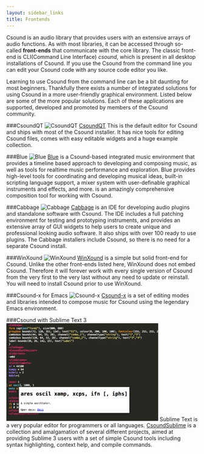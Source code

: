 ```yaml
---
layout: sidebar_links
title: Frontends
---
```



Csound is an audio library that provides users with an extensive arrays of audio functions. As with most libraries, it can be accessed through so-called **front-ends** that communicate with the core library. The classic front-end is CLI(Command Line Interface) *csound*, which is present in all desktop installations of Csound. If you use the Csound from the command line you can edit your Csound code with any source code editor you like. 

Learning to use Csound from the command line can be a bit daunting for most beginners. Thankfully there exists a number of integrated solutions for using Csound in a more user-friendly graphical environment. Listed below are some of the more popular solutions. Each of these applications are supported, developed and promoted by members of the Csound community. 

###CsoundQT
<img src="http://qutecsound.sourceforge.net/images/CsoundQt090.png" alt="CsoundQT" style="width: 400px;"/>
[CsoundQT](http://qutecsound.sourceforge.net/) This is the default editor for Csound and ships with most of the Csound installer. It has nice tools for editing Csound files, comes with easy editable widgets and a huge example collection. 

###Blue
<img src="http://booki.flossmanuals.net/csound/blue/static/blue_2012-10-29_generic-orc_3.png" alt="Blue" style="width: 400px;"/>
[Blue](http://blue.kunstmusik.com) is a Csound-based integrated music environment that provides a timeline based approach to developing and composing music, as well as tools for realtime music performance and exploration. Blue provides high-level tools for coordinating and developing musical ideas, built-in scripting language support, a mixer system with user-definable graphical instruments and effects, and more. is an amazingly comprehensive composition tool for working with Csound. 

###Cabbage
<img src="https://github.com/rorywalsh/cabbage/blob/master/Images/CabbageStudioScreen.png?raw=true" alt="Cabbage" style="width: 400px;"/>
[Cabbage](http://wwwcabbageaudio.com/) is an IDE for developing audio plugins and standalone software with Csound. The IDE includes a full patching environment for testing and prototyping instruments, and provides an extensive array of GUI widgets to help users to create unique and professional looking audio software. It also ships with over 100 ready to use plugins. The Cabbage installers include Csound, so there is no need for a separate Csound install.  

###WinXound
<img src="http://floss.booktype.pro/csound/winxound/static/WinXound_linux.jpg" alt="WinXound" style="width: 400px;"/>
[WinXound](http://winxound.codeplex.com) is a simple but solid front-end for Csound. Unlike the other front-ends listed here, WinXound does not embed Csound. Therefore it will forever work with every single version of Csound from the very first to the very last without any need to update or reinstall. You will need to install Csound prior to use WinXound.  

###Csound-x for Emacs
<img src="http://www.zogotounga.net/comp/snapshot.gif" alt="Csound-x" style="width: 400px;"/>
[Csound-x](http://www.zogotounga.net/comp/csoundx.html) is a set of editing modes and libraries intended to compose music for Csound using the legendary Emacs environment. 

###Csound with Sublime Text 3
<img src="https://github.com/rorywalsh/csoundSublime/blob/master/screenshot.png?raw=true" alt="Sublime3" style="width: 400px;"/>
Sublime Text is a very popular editor for programmers or all languages. [CsoundSublime](https://github.com/rorywalsh/csoundSublime) is a collection and amalgamation of several different projects, aimed at providing Sublime 3 users with a set of simple Csound tools including syntax highlighting, context help, and compile commands. 